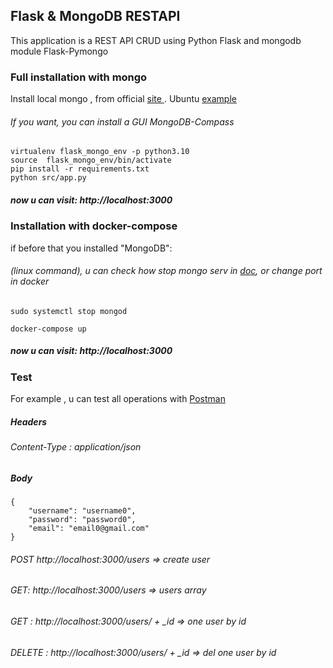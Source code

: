 ## Flask & MongoDB RESTAPI

This application is a REST API CRUD using Python Flask and mongodb module Flask-Pymongo

### Full installation with mongo
Install local mongo , from  official <a href="https://www.mongodb.com/docs/manual/administration/install-community/"> site </a>. Ubuntu <a href="https://www.mongodb.com/docs/manual/tutorial/install-mongodb-on-ubuntu/#considerations ">example</a>

###### If you want, you can install a GUI MongoDB-Compass
```
virtualenv flask_mongo_env -p python3.10
source  flask_mongo_env/bin/activate
pip install -r requirements.txt
python src/app.py
```
##### now u can visit: http://localhost:3000


### Installation with docker-compose 

if before that you installed "MongoDB":

###### (linux command), u can check how stop mongo serv in <a href="https://www.mongodb.com/docs/manual/">doc</a>, or change port in docker

```
sudo systemctl stop mongod
```


```
docker-compose up
```

##### now u can visit: http://localhost:3000


### Test

For example , u can test all operations with <a href="https://www.postman.com/downloads/"> Postman </a>
##### Headers
###### Content-Type : application/json
##### Body
```
{
    "username": "username0",
    "password": "password0",
    "email": "email0@gmail.com"
}
```
###### POST http://localhost:3000/users => create user
###### GET: http://localhost:3000/users => users array
###### GET : http://localhost:3000/users/ + _id => one user by id
###### DELETE : http://localhost:3000/users/ + _id => del one user by id
